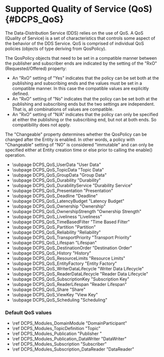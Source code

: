 Supported Quality of Service (QoS)      {#DCPS_QoS}
========================
The Data-Distribution Service (DDS) relies on the use of QoS. A QoS (Quality of Service) is a set of characteristics that
controls some aspect of the behavior of the DDS Service. QoS is comprised of individual QoS policies (objects of type
deriving from QosPolicy).

The QosPolicy objects that need to be set in a compatible manner between the publisher and subscriber ends are indicated by the setting of the "RxO" (Requested/Offered) property:

- An "RxO" setting of "Yes" indicates that the policy can be set both at the publishing and subscribing ends and the values must be set in a compatible manner. In this case the compatible values are explicitly defined.
- An "RxO" setting of "No" indicates that the policy can be set both at the publishing and subscribing ends but the two settings are independent. That is, all combinations of values are compatible.
- An "RxO" setting of "N/A" indicates that the policy can only be specified at either the publishing or the subscribing end, but not at both ends. So compatibility does not apply.


The "Changeable" property determines whether the QosPolicy can be changed after the Entity is enabled. In other words, a policy with "Changeable" setting of "NO" is considered "immutable" and can only be specified either at Entity creation time or else prior to calling the enable() operation.

- \subpage DCPS_QoS_UserData "User Data"
- \subpage DCPS_QoS_TopicData "Topic Data"
- \subpage DCPS_QoS_GroupData "Group Data"
- \subpage DCPS_QoS_Durability "Durability"
- \subpage DCPS_QoS_DurabilityService "Durability Service"
- \subpage DCPS_QoS_Presentation "Presentation"
- \subpage DCPS_QoS_Deadline "Deadline"
- \subpage DCPS_QoS_LatencyBudget "Latency Budget"
- \subpage DCPS_QoS_Ownership "Ownership"
- \subpage DCPS_QoS_OwnershipStrength "Ownership Strength"
- \subpage DCPS_QoS_Liveliness "Liveliness"
- \subpage DCPS_QoS_TimeBasedFilter "Time Based Filter"
- \subpage DCPS_QoS_Partition "Partition"
- \subpage DCPS_QoS_Reliability "Reliability"
- \subpage DCPS_QoS_TransportPriority "Transport Priority"
- \subpage DCPS_QoS_Lifespan "Lifespan"
- \subpage DCPS_QoS_DestinationOrder "Destination Order"
- \subpage DCPS_QoS_History "History"
- \subpage DCPS_QoS_ResourceLimits "Resource Limits"
- \subpage DCPS_QoS_EntityFactory "Entity Factory"
- \subpage DCPS_QoS_WriterDataLifecycle "Writer Data Lifecycle"
- \subpage DCPS_QoS_ReaderDataLifecycle "Reader Data Lifecycle"
- \subpage DCPS_QoS_SubscriptionKey "Subscription Key"
- \subpage DCPS_QoS_ReaderLifespan "Reader Lifespan"
- \subpage DCPS_QoS_Share "Share"
- \subpage DCPS_QoS_ViewKey "View Key"
- \subpage DCPS_QoS_Scheduling "Scheduling"

### Default QoS values

- \ref DCPS_Modules_DomainModule "DomainParticipant"
- \ref DCPS_Modules_TopicDefinition "Topic"
- \ref DCPS_Modules_Publication "Publisher "
- \ref DCPS_Modules_Publication_DataWriter "DataWriter"
- \ref DCPS_Modules_Subscription "Subscriber"
- \ref DCPS_Modules_Subscription_DataReader "DataReader"
